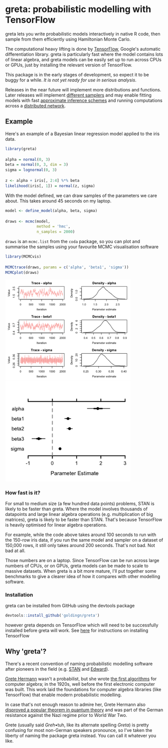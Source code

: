 greta: probabilistic modelling with TensorFlow
==============================================

greta lets you write probabilistic models interactively in native R code, then sample from them efficiently using Hamiltonian Monte Carlo.

The computational heavy lifting is done by [TensorFlow](https://www.tensorflow.org/), Google's automatic differentiation library. greta is particularly fast where the model contains lots of linear algebra, and greta models can be easily set up to run across CPUs or GPUs, just by installing the relevant version of TensorFlow.

This package is in the early stages of development, so expect it to be buggy for a while. *It is not yet ready for use in serious analysis*.

Releases in the near future will implement more distributions and functions. Later releases will implement [different samplers](http://www.stat.columbia.edu/~gelman/research/published/nuts.pdf) and may enable fitting models with fast [approximate inference schemes](http://andrewgelman.com/2015/02/18/vb-stan-black-box-black-box-variational-bayes/) and running computations across a [distributed network](https://www.tensorflow.org/versions/r0.11/how_tos/distributed/index.html).

Example
-------

Here's an example of a Bayesian linear regression model applied to the iris data.

``` r
library(greta)

alpha = normal(0, 3)
beta = normal(0, 3, dim = 3)
sigma = lognormal(0, 3)

z <- alpha + iris[, 2:4] %*% beta
likelihood(iris[, 1]) = normal(z, sigma)
```

With the model defined, we can draw samples of the parameters we care about. This takes around 45 seconds on my laptop.

``` r
model <- define_model(alpha, beta, sigma)

draws <- mcmc(model,
              method = 'hmc',
              n_samples = 2000)
```

`draws` is an `mcmc.list` from the `coda` package, so you can plot and summarise the samples using your favourite MCMC visualisation software

``` r
library(MCMCvis)

MCMCtrace(draws, params = c('alpha', 'beta1', 'sigma'))
MCMCplot(draws)
```

<img src="README_files/figure-markdown_github/unnamed-chunk-3-1.png" width="400px" /><img src="README_files/figure-markdown_github/unnamed-chunk-3-2.png" width="400px" />

### How fast is it?

For small to medium size (a few hundred data points) problems, STAN is likely to be faster than greta. Where the model involves thousands of datapoints and large linear algebra operations (e.g. multiplication of big matrices), greta is likely to be faster than STAN. That's because TensorFlow is heavily optimised for linear algebra operations.

For example, while the code above takes around 100 seconds to run with the 150-row iris data, if you run the same model and sampler on a dataset of 150,000 rows, it still only takes around 200 seconds. That's not bad. Not bad at all.

Those numbers are on a laptop. Since TensorFlow can be run across large numbers of CPUs, or on GPUs, greta models can be made to scale to massive datasets. When greta is a bit more mature, I'll put together some benchmarks to give a clearer idea of how it compares with other modelling software.

### Installation

greta can be installed from GitHub using the devtools package

``` r
devtools::install_github('goldingn/greta')
```

however greta depends on TensorFlow which will need to be successfully installed before greta will work. See [here](https://www.tensorflow.org/install/) for instructions on installing TensorFlow

Why 'greta'?
------------

There's a recent convention of naming probabilistic modelling software after pioneers in the field (e.g. [STAN](https://en.wikipedia.org/wiki/Stanislaw_Ulam) and [Edward](https://en.wikipedia.org/wiki/George_E._P._Box)).

[Grete Hermann](https://en.wikipedia.org/wiki/Grete_Hermann) wasn't a probabilist, but she wrote [the first algorithms](http://dl.acm.org/citation.cfm?id=307342&coll=portal&dl=ACM) for computer algebra; in the 1920s, well before the first electronic computer was built. This work laid the foundations for computer algebra libraries (like TensorFlow) that enable modern probabilistic modelling.

In case that's not enough reason to admire her, Grete Hermann also [disproved a popular theorem in quantum theory](https://arxiv.org/pdf/0812.3986.pdf) and was part of the German resistance against the Nazi regime prior to World War Two.

Grete (usually said *Greh*•tuh, like its alternate spelling *Greta*) is pretty confusing for most non-German speakers pronounce, so I've taken the liberty of naming the package greta instead. You can call it whatever you like.

